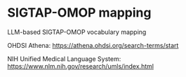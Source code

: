 # SIGTAP-OMOP mapping
LLM-based SIGTAP-OMOP vocabulary mapping

OHDSI Athena:
https://athena.ohdsi.org/search-terms/start

NIH Unified Medical Language System:
https://www.nlm.nih.gov/research/umls/index.html
